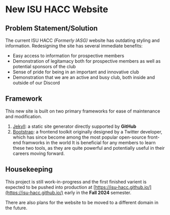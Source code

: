 # New ISU HACC Website
## Problem Statement/Solution
The current ISU HACC *(Formerly IASG)* website has outdating styling and information. Redesigning the site has several immediate benefits:
- Easy access to information for prospective members
- Demonstration of legitamacy both for prospective members as well as potential sponsors of the club
- Sense of pride for being in an important and innovative club
- Demonstration that we are an active and busy club, both inside and outside of our Discord

## Framework
This new site is built on two primary frameworks for ease of maintenance and modification. 
1. [Jekyll](https://jekyllrb.com/): a static site generator directly supported by **GitHub**
2. [Bootstrap](https://getbootstrap.com/): a frontend toolkit originally designed by a Twitter developer, which has since become among the most popular open-source front-end framworks in the world
It is beneficial for any members to learn these two tools, as they are quite powerful and potentially useful in their careers moving forward.

## Housekeeping
This project is still work-in-progress and the first finished varient is expected to be pushed into production at [https://isu-hacc.github.io/](https://isu-hacc.github.io/) early in the **Fall 2024** semester.

There are also plans for the website to be moved to a different domain in the future.
